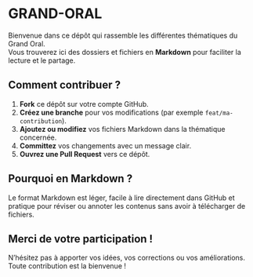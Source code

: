 # GRAND-ORAL

Bienvenue dans ce dépôt qui rassemble les différentes thématiques du Grand Oral.  
Vous trouverez ici des dossiers et fichiers en **Markdown** pour faciliter la lecture et le partage.

## Comment contribuer ?

1. **Fork** ce dépôt sur votre compte GitHub.  
2. **Créez une branche** pour vos modifications (par exemple `feat/ma-contribution`).  
3. **Ajoutez ou modifiez** vos fichiers Markdown dans la thématique concernée.  
4. **Committez** vos changements avec un message clair.  
5. **Ouvrez une Pull Request** vers ce dépôt.

## Pourquoi en Markdown ?

Le format Markdown est léger, facile à lire directement dans GitHub et pratique pour réviser ou annoter les contenus sans avoir à télécharger de fichiers.

## Merci de votre participation !

N’hésitez pas à apporter vos idées, vos corrections ou vos améliorations. Toute contribution est la bienvenue ! 
